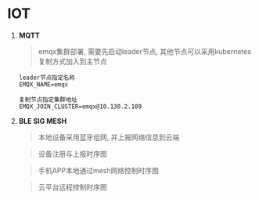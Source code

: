 # IOT

1. **MQTT**
   > emqx集群部署, 需要先启动leader节点, 其他节点可以采用kubernetes复制方式加入到主节点
   ```
   leader节点指定名称
   EMQX_NAME=emqx

   复制节点指定集群地址
   EMQX_JOIN_CLUSTER=emqx@10.130.2.109
   ```

2. **BLE SIG MESH**
   > 本地设备采用蓝牙组网, 并上报网络信息到云端

   > 设备注册与上报时序图
   
   > 手机APP本地通过mesh网络控制时序图

   > 云平台远程控制时序图